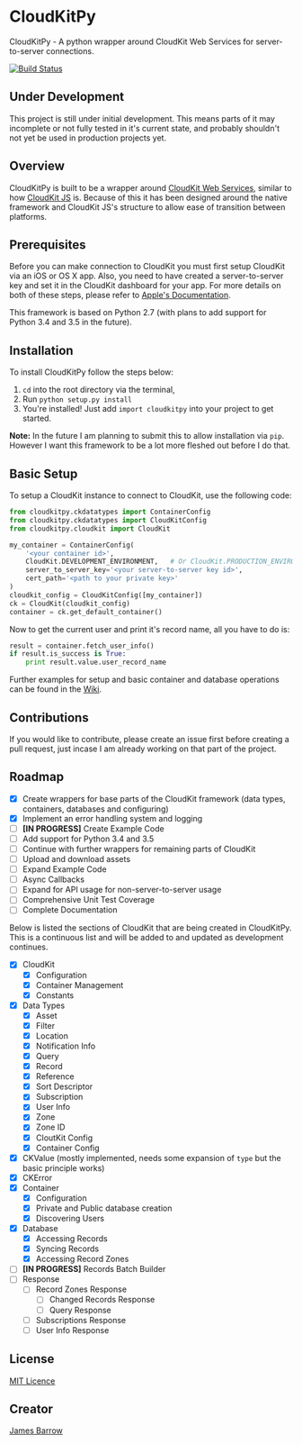 # CloudKitPy
CloudKitPy - A python wrapper around CloudKit Web Services for server-to-server connections.

[![Build Status](https://travis-ci.org/Baza207/CloudKitPy.svg?branch=master)](https://travis-ci.org/Baza207/CloudKitPy)

## Under Development

This project is still under initial development. This means parts of it may incomplete or not fully tested in it's current state, and probably shouldn't not yet be used in production projects yet.

## Overview
CloudKitPy is built to be a wrapper around [CloudKit Web Services](https://developer.apple.com/library/ios/documentation/DataManagement/Conceptual/CloutKitWebServicesReference/Introduction/Introduction.html), similar to how [CloudKit JS](https://developer.apple.com/library/ios/documentation/CloudKitJS/Reference/CloudKitJavaScriptReference/index.html) is. Because of this it has been designed around the native framework and CloudKit JS's structure to allow ease of transition between platforms.

## Prerequisites
Before you can make connection to CloudKit you must  first setup CloudKit via an iOS or OS X app. Also, you need to have created a server-to-server key and set it in the CloudKit dashboard for your app. For more details on both of these steps, please refer to [Apple's Documentation](https://developer.apple.com/library/ios/documentation/DataManagement/Conceptual/CloutKitWebServicesReference/SettingUpWebServices/SettingUpWebServices.html#//apple_ref/doc/uid/TP40015240-CH24-SW6).

This framework is based on Python 2.7 (with plans to add support for Python 3.4 and 3.5 in the future).

## Installation
To install CloudKitPy follow the steps below:

1. `cd` into the root directory via the terminal,
2. Run `python setup.py install`
3. You're installed! Just add `import cloudkitpy` into your project to get started.

**Note:** In the future I am planning to submit this to allow installation via `pip`. However I want this framework to be a lot more fleshed out before I do that.

## Basic Setup
To setup a CloudKit instance to connect to CloudKit, use the following code:

```python
from cloudkitpy.ckdatatypes import ContainerConfig
from cloudkitpy.ckdatatypes import CloudKitConfig
from cloudkitpy.cloudkit import CloudKit

my_container = ContainerConfig(
    '<your container id>',
    CloudKit.DEVELOPMENT_ENVIRONMENT,   # Or CloudKit.PRODUCTION_ENVIRONMENT for production
    server_to_server_key='<your server-to-server key id>',
    cert_path='<path to your private key>'
)
cloudkit_config = CloudKitConfig([my_container])
ck = CloudKit(cloudkit_config)
container = ck.get_default_container()
```

Now to get the current user and print it's record name, all you have to do is:

```python
result = container.fetch_user_info()
if result.is_success is True:
    print result.value.user_record_name
```

Further examples for setup and basic container and database operations can be found in the [Wiki](https://github.com/Baza207/CloudKitPy/wiki/Examples).

## Contributions

If you would like to contribute, please create an issue first before creating a pull request, just incase I am already working on that part of the project.

## Roadmap
- [x] Create wrappers for base parts of the CloudKit framework (data types, containers, databases and configuring)
- [x] Implement an error handling system and logging
- [ ] **[IN PROGRESS]** Create Example Code
- [ ] Add support for Python 3.4 and 3.5
- [ ] Continue with further wrappers for remaining parts of CloudKit
- [ ] Upload and download assets
- [ ] Expand Example Code
- [ ] Async Callbacks
- [ ] Expand for API usage for non-server-to-server usage
- [ ] Comprehensive Unit Test Coverage
- [ ] Complete Documentation

Below is listed the sections of CloudKit that are being created in CloudKitPy. This is a continuous list and will be added to and updated as development continues.

- [x] CloudKit
    - [x] Configuration
    - [x] Container Management
    - [x] Constants
- [x] Data Types
    - [x] Asset
    - [x] Filter
    - [x] Location
    - [x] Notification Info
    - [x] Query
    - [x] Record
    - [x] Reference
    - [x] Sort Descriptor
    - [x] Subscription
    - [x] User Info
    - [x] Zone
    - [x] Zone ID
    - [x] CloutKit Config
    - [x] Container Config
- [x] CKValue (mostly implemented, needs some expansion of `type` but the basic principle works)
- [x] CKError
- [x] Container
    - [x] Configuration
    - [x] Private and Public database creation
    - [x] Discovering Users
- [x] Database
    - [x] Accessing Records
    - [x] Syncing Records
    - [x] Accessing Record Zones
- [ ] **[IN PROGRESS]** Records Batch Builder
- [ ] Response
    - [ ] Record Zones Response
        - [ ] Changed Records Response
        - [ ] Query Response
    - [ ] Subscriptions Response
    - [ ] User Info Response

## License

[MIT Licence](LICENSE)

## Creator

[James Barrow](james@pigonahill.com)
